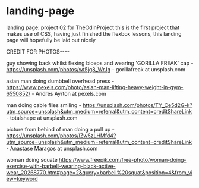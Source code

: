 # landing-page
landing page: project 02 for TheOdinProject
this is the first project that makes use of CSS, having just finished the flexbox lessons, this landing page will hopefully be laid out nicely

CREDIT FOR PHOTOS----

guy showing back whilst flexing biceps and wearing 'GORILLA FREAK' cap - https://unsplash.com/photos/wt5jg8_WrJg - gorillafreak at unsplash.com

asian man doing dumbbell overhead press - https://www.pexels.com/photo/asian-man-lifting-heavy-weight-in-gym-6550852/ - Andres Ayrton at pexels.com

man doing cable flies smiling - https://unsplash.com/photos/TY_Ce5d2G-k?utm_source=unsplash&utm_medium=referral&utm_content=creditShareLink - totalshape at unsplash.com

picture from behind of man doing a pull up - https://unsplash.com/photos/IZw5zLHMfd4?utm_source=unsplash&utm_medium=referral&utm_content=creditShareLink - Anastase Maragos at unsplash.com

woman doing squate https://www.freepik.com/free-photo/woman-doing-exercise-with-barbell-wearing-black-active-wear_20268770.htm#page=2&query=barbell%20squat&position=4&from_view=keyword 